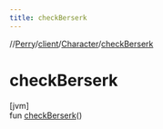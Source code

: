 ```yaml
---
title: checkBerserk
---
```

//[Perry](../../../index.html)/[client](../index.html)/[Character](index.html)/[checkBerserk](check-berserk.html)



# checkBerserk



[jvm]\
fun [checkBerserk](check-berserk.html)()




